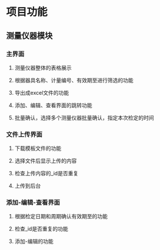 # 项目功能

## 测量仪器模块

### 主界面

1. 测量仪器整体的表格展示

2. 根据器具名称、计量编号、有效期至进行筛选的功能

3. 导出成excel文件的功能

4. 添加、编辑、查看界面的跳转功能

5. 批量确认，选择多个测量仪器批量确认，指定本次检定的时间

### 文件上传界面

1. 下载模板文件的功能

2. 选择文件后显示上传的内容

3. 检查上传内容的_id是否重复

4. 上传到后台

### 添加-编辑-查看界面

1. 根据检定日期和周期确认有效期至的功能

2. 检查_id是否重复的功能

3. 添加-编辑的功能
